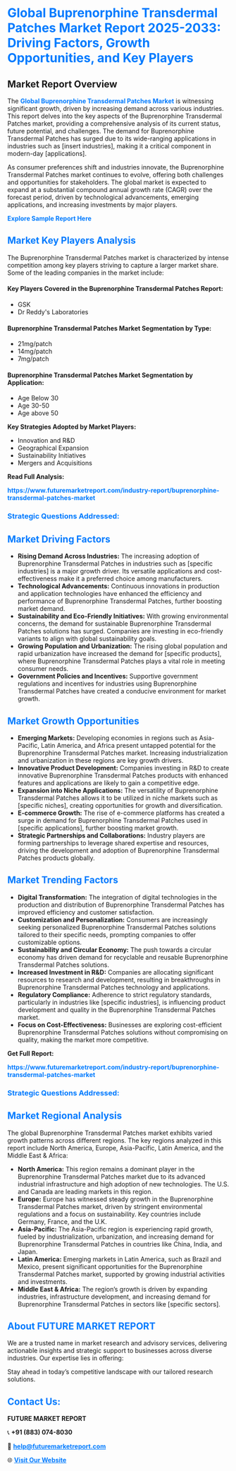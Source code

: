 <h1 style="color: #007BFF;">Global Buprenorphine Transdermal Patches Market Report 2025-2033: Driving Factors, Growth Opportunities, and Key Players</h1>

<section id="overview">
<h2>Market Report Overview</h2>
<p>The <a href="https://www.futuremarketreport.com/industry-report/buprenorphine-transdermal-patches-market" style="color: #007BFF; text-decoration: none;"><strong>Global Buprenorphine Transdermal Patches Market</strong></a> is witnessing significant growth, driven by increasing demand across various industries. This report delves into the key aspects of the Buprenorphine Transdermal Patches market, providing a comprehensive analysis of its current status, future potential, and challenges. The demand for Buprenorphine Transdermal Patches has surged due to its wide-ranging applications in industries such as [insert industries], making it a critical component in modern-day [applications].</p>
<p>As consumer preferences shift and industries innovate, the Buprenorphine Transdermal Patches market continues to evolve, offering both challenges and opportunities for stakeholders. The global market is expected to expand at a substantial compound annual growth rate (CAGR) over the forecast period, driven by technological advancements, emerging applications, and increasing investments by major players.</p>
</section>

<section id="overview">
<p><a href="https://www.futuremarketreport.com/request-sample/reportId=35906" style="color: #007BFF; text-decoration: none;"><strong>Explore Sample Report Here</strong></a></p>
</section>

<section id="key-players">
<h2 style="color: #007BFF;">Market Key Players Analysis</h2>
<p>The Buprenorphine Transdermal Patches market is characterized by intense competition among key players striving to capture a larger market share. Some of the leading companies in the market include:</p>
<h4>Key Players Covered in the Buprenorphine Transdermal Patches Report:</h4>
<ul><li>GSK</li><li>Dr Reddy&#039;s Laboratories</li></ul>
<h4>Buprenorphine Transdermal Patches Market Segmentation by Type:</h4>
<ul><li>21mg/patch</li><li>14mg/patch</li><li>7mg/patch</li></ul>

<h4>Buprenorphine Transdermal Patches Market Segmentation by Application:</h4>
<ul><li>Age Below 30</li><li>Age 30-50</li><li>Age above 50</li></ul>
<p><strong>Key Strategies Adopted by Market Players:</strong></p>
<ul>
<li>Innovation and R&D</li>
<li>Geographical Expansion</li>
<li>Sustainability Initiatives</li>
<li>Mergers and Acquisitions</li>
</ul>
</section>

<section>
<p><strong>Read Full Analysis: </strong></p><a href="https://www.futuremarketreport.com/industry-report/buprenorphine-transdermal-patches-market" style="color: #007BFF; text-decoration: none;"><strong>https://www.futuremarketreport.com/industry-report/buprenorphine-transdermal-patches-market</strong></a>
<h3 style="color: #007BFF;">Strategic Questions Addressed:</h3>
</section>

<section id="driving-factors">
<h2 style="color: #007BFF;">Market Driving Factors</h2>
<ul>
<li><strong>Rising Demand Across Industries:</strong> The increasing adoption of Buprenorphine Transdermal Patches in industries such as [specific industries] is a major growth driver. Its versatile applications and cost-effectiveness make it a preferred choice among manufacturers.</li>
<li><strong>Technological Advancements:</strong> Continuous innovations in production and application technologies have enhanced the efficiency and performance of Buprenorphine Transdermal Patches, further boosting market demand.</li>
<li><strong>Sustainability and Eco-Friendly Initiatives:</strong> With growing environmental concerns, the demand for sustainable Buprenorphine Transdermal Patches solutions has surged. Companies are investing in eco-friendly variants to align with global sustainability goals.</li>
<li><strong>Growing Population and Urbanization:</strong> The rising global population and rapid urbanization have increased the demand for [specific products], where Buprenorphine Transdermal Patches plays a vital role in meeting consumer needs.</li>
<li><strong>Government Policies and Incentives:</strong> Supportive government regulations and incentives for industries using Buprenorphine Transdermal Patches have created a conducive environment for market growth.</li>
</ul>
</section>

<section id="growth-opportunities">
<h2 style="color: #007BFF;">Market Growth Opportunities</h2>
<ul>
<li><strong>Emerging Markets:</strong> Developing economies in regions such as Asia-Pacific, Latin America, and Africa present untapped potential for the Buprenorphine Transdermal Patches market. Increasing industrialization and urbanization in these regions are key growth drivers.</li>
<li><strong>Innovative Product Development:</strong> Companies investing in R&D to create innovative Buprenorphine Transdermal Patches products with enhanced features and applications are likely to gain a competitive edge.</li>
<li><strong>Expansion into Niche Applications:</strong> The versatility of Buprenorphine Transdermal Patches allows it to be utilized in niche markets such as [specific niches], creating opportunities for growth and diversification.</li>
<li><strong>E-commerce Growth:</strong> The rise of e-commerce platforms has created a surge in demand for Buprenorphine Transdermal Patches used in [specific applications], further boosting market growth.</li>
<li><strong>Strategic Partnerships and Collaborations:</strong> Industry players are forming partnerships to leverage shared expertise and resources, driving the development and adoption of Buprenorphine Transdermal Patches products globally.</li>
</ul>
</section>

<section id="trending-factors">
<h2 style="color: #007BFF;">Market Trending Factors</h2>
<ul>
<li><strong>Digital Transformation:</strong> The integration of digital technologies in the production and distribution of Buprenorphine Transdermal Patches has improved efficiency and customer satisfaction.</li>
<li><strong>Customization and Personalization:</strong> Consumers are increasingly seeking personalized Buprenorphine Transdermal Patches solutions tailored to their specific needs, prompting companies to offer customizable options.</li>
<li><strong>Sustainability and Circular Economy:</strong> The push towards a circular economy has driven demand for recyclable and reusable Buprenorphine Transdermal Patches solutions.</li>
<li><strong>Increased Investment in R&D:</strong> Companies are allocating significant resources to research and development, resulting in breakthroughs in Buprenorphine Transdermal Patches technology and applications.</li>
<li><strong>Regulatory Compliance:</strong> Adherence to strict regulatory standards, particularly in industries like [specific industries], is influencing product development and quality in the Buprenorphine Transdermal Patches market.</li>
<li><strong>Focus on Cost-Effectiveness:</strong> Businesses are exploring cost-efficient Buprenorphine Transdermal Patches solutions without compromising on quality, making the market more competitive.</li>
</ul>
</section>

<section>
<p><strong>Get Full Report: </strong></p><a href="https://www.futuremarketreport.com/industry-report/buprenorphine-transdermal-patches-market" style="color: #007BFF; text-decoration: none;"><strong>https://www.futuremarketreport.com/industry-report/buprenorphine-transdermal-patches-market</strong></a>
<h3 style="color: #007BFF;">Strategic Questions Addressed:</h3>
</section>


<section id="regional-analysis">
<h2 style="color: #007BFF;">Market Regional Analysis</h2>
<p>The global Buprenorphine Transdermal Patches market exhibits varied growth patterns across different regions. The key regions analyzed in this report include North America, Europe, Asia-Pacific, Latin America, and the Middle East & Africa:</p>
<ul>
<li><strong>North America:</strong> This region remains a dominant player in the Buprenorphine Transdermal Patches market due to its advanced industrial infrastructure and high adoption of new technologies. The U.S. and Canada are leading markets in this region.</li>
<li><strong>Europe:</strong> Europe has witnessed steady growth in the Buprenorphine Transdermal Patches market, driven by stringent environmental regulations and a focus on sustainability. Key countries include Germany, France, and the U.K.</li>
<li><strong>Asia-Pacific:</strong> The Asia-Pacific region is experiencing rapid growth, fueled by industrialization, urbanization, and increasing demand for Buprenorphine Transdermal Patches in countries like China, India, and Japan.</li>
<li><strong>Latin America:</strong> Emerging markets in Latin America, such as Brazil and Mexico, present significant opportunities for the Buprenorphine Transdermal Patches market, supported by growing industrial activities and investments.</li>
<li><strong>Middle East & Africa:</strong> The region’s growth is driven by expanding industries, infrastructure development, and increasing demand for Buprenorphine Transdermal Patches in sectors like [specific sectors].</li>
</ul>
</section>

<footer>
<h2 style="color: #007BFF;">About FUTURE MARKET REPORT</h2>
<p>We are a trusted name in market research and advisory services, delivering actionable insights and strategic support to businesses across diverse industries. Our expertise lies in offering:</p>

<p>Stay ahead in today’s competitive landscape with our tailored research solutions.</p>

<h2 style="color: #007BFF;">Contact Us:</h2>
<p><strong>FUTURE MARKET REPORT</strong></p>
<p>📞 <strong>+91 (883) 074-8030</strong></p>
<p>📧 <strong><a href="mailto:help@futuremarketreport.com" style="color: #007BFF;">help@futuremarketreport.com</a></strong></p>
<p>🌐 <strong><a href="https://www.futuremarketreport.com/" style="color: #007BFF;">Visit Our Website</a></strong></p>
</footer>